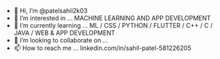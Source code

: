 - 👋 Hi, I’m @patelsahil2k03
- 👀 I’m interested in ... MACHINE LEARNING AND APP DEVELOPMENT 
- 🌱 I’m currently learning ... ML / CSS / PYTHON / FLUTTER / C++ / C / JAVA / WEB & APP DEVELOPMENT
- 💞️ I’m looking to collaborate on ...
- 📫 How to reach me ...
linkedin.com/in/sahil-patel-581226205

<!---
patelsahil2k03/patelsahil2k03 is a ✨ special ✨ repository because its `README.md` (this file) appears on your GitHub profile.
You can click the Preview link to take a look at your changes.
--->
